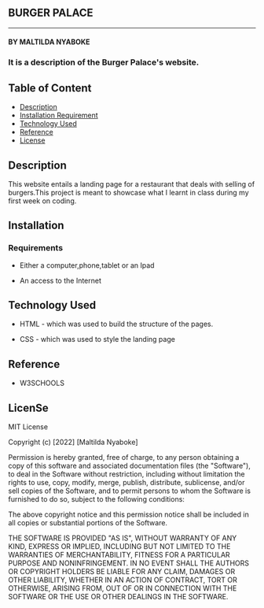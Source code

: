 ## BURGER PALACE
---
#### BY MALTILDA NYABOKE

### It is a description of the Burger Palace's website.

## Table of Content

+ [Description](#description)
+ [Installation Requirement](#Installation)
+ [Technology Used](#technology-used)
+ [Reference](#reference)
+ [License](#license)


## Description
<p>This  website entails a landing page for a restaurant that deals with selling of burgers.This project is meant to showcase what I learnt in class during my first week on coding.</p>

## Installation

### Requirements

* Either a computer,phone,tablet or an Ipad

* An access to the Internet


## Technology Used
* HTML - which was used to build the structure of the pages.

* CSS - which was used to style the landing page

## Reference
*  W3SCHOOLS


## LicenSe

MIT License

Copyright (c) [2022] [Maltilda Nyaboke]

Permission is hereby granted, free of charge, to any person obtaining a copy
of this software and associated documentation files (the "Software"), to deal
in the Software without restriction, including without limitation the rights
to use, copy, modify, merge, publish, distribute, sublicense, and/or sell
copies of the Software, and to permit persons to whom the Software is
furnished to do so, subject to the following conditions:

The above copyright notice and this permission notice shall be included in all
copies or substantial portions of the Software.

THE SOFTWARE IS PROVIDED "AS IS", WITHOUT WARRANTY OF ANY KIND, EXPRESS OR
IMPLIED, INCLUDING BUT NOT LIMITED TO THE WARRANTIES OF MERCHANTABILITY,
FITNESS FOR A PARTICULAR PURPOSE AND NONINFRINGEMENT. IN NO EVENT SHALL THE
AUTHORS OR COPYRIGHT HOLDERS BE LIABLE FOR ANY CLAIM, DAMAGES OR OTHER
LIABILITY, WHETHER IN AN ACTION OF CONTRACT, TORT OR OTHERWISE, ARISING FROM,
OUT OF OR IN CONNECTION WITH THE SOFTWARE OR THE USE OR OTHER DEALINGS IN THE
SOFTWARE.
